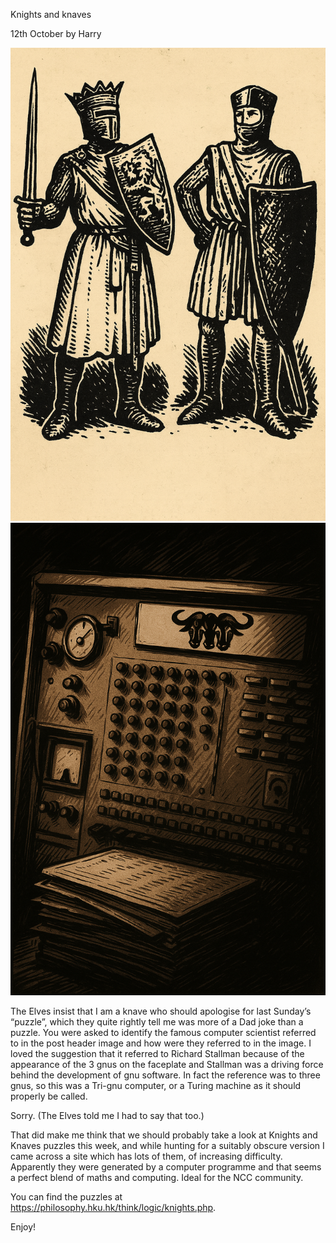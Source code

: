 Knights and knaves

12th October by Harry

<img src="CC2025-Knights-Knaves.png">
<img src="CC2025-tri-gnu-computer.png">

The Elves insist that I am a knave who should apologise for last Sunday’s “puzzle”, which they quite rightly tell me was more of a Dad joke than a puzzle. You were asked to identify the famous computer scientist referred to in the post header image and how were they referred to in the image. I loved the suggestion that it referred to Richard Stallman because of the appearance of the 3 gnus on the faceplate and Stallman was a driving force behind the development of gnu software. In fact the reference was to three gnus, so this was a Tri-gnu computer, or a Turing machine as it should properly be called.

Sorry. (The Elves told me I had to say that too.)

That did make me think that we should probably take a look at Knights and Knaves puzzles this week, and while hunting for a suitably obscure version I came across a site which has lots of them, of increasing difficulty. Apparently they were generated by a computer programme and that seems a perfect blend of maths and computing. Ideal for the NCC community.

You can find the puzzles at https://philosophy.hku.hk/think/logic/knights.php.

Enjoy!
